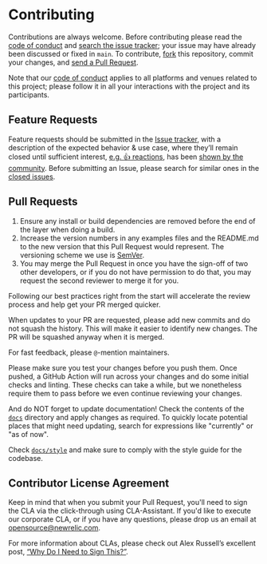 # Contributing

Contributions are always welcome. Before contributing please read the
[code of conduct](https://github.com/newrelic/.github/blob/main/CODE_OF_CONDUCT.md) and [search the issue tracker](issues); your issue may have already been discussed or fixed in `main`. To contribute,
[fork](https://help.github.com/articles/fork-a-repo/) this repository, commit your changes, and [send a Pull Request](https://help.github.com/articles/using-pull-requests/).

Note that our [code of conduct](https://github.com/newrelic/.github/blob/main/CODE_OF_CONDUCT.md) applies to all platforms and venues related to this project; please follow it in all your interactions with the project and its participants.

## Feature Requests

Feature requests should be submitted in the [Issue tracker](../../issues), with a description of the expected behavior & use case, where they’ll remain closed until sufficient interest, [e.g. :+1: reactions](https://help.github.com/articles/about-discussions-in-issues-and-pull-requests/), has been [shown by the community](../../issues?q=label%3A%22votes+needed%22+sort%3Areactions-%2B1-desc).
Before submitting an Issue, please search for similar ones in the
[closed issues](../../issues?q=is%3Aissue+is%3Aclosed+label%3Aenhancement).

## Pull Requests

1. Ensure any install or build dependencies are removed before the end of the layer when doing a build.
2. Increase the version numbers in any examples files and the README.md to the new version that this Pull Request would represent. The versioning scheme we use is [SemVer](http://semver.org/).
3. You may merge the Pull Request in once you have the sign-off of two other developers, or if you do not have permission to do that, you may request the second reviewer to merge it for you.

Following our best practices right from the start will accelerate the review process and help get your PR merged quicker.

When updates to your PR are requested, please add new commits and do not squash the history. This will make it easier to identify new changes. The PR will be squashed anyway when it is merged.

For fast feedback, please `@`-mention maintainers.

Please make sure you test your changes before you push them. Once pushed, a GitHub Action will run across your changes and do some initial checks and linting. These checks can take a while, but we nonetheless require them to pass before we even continue reviewing your changes.

And do NOT forget to update documentation! Check the contents of the [`docs`](./docs) directory and apply changes as required. To quickly locate potential places that might need updating, search for expressions like "currently" or "as of now".

Check [`docs/style`](docs/style/) and make sure to comply with the style guide for the codebase.

## Contributor License Agreement

Keep in mind that when you submit your Pull Request, you'll need to sign the CLA via the click-through using CLA-Assistant. If you'd like to execute our corporate CLA, or if you have any questions, please drop us an email at <opensource@newrelic.com>.

For more information about CLAs, please check out Alex Russell’s excellent post, [“Why Do I Need to Sign This?”](https://infrequently.org/2008/06/why-do-i-need-to-sign-this/).
